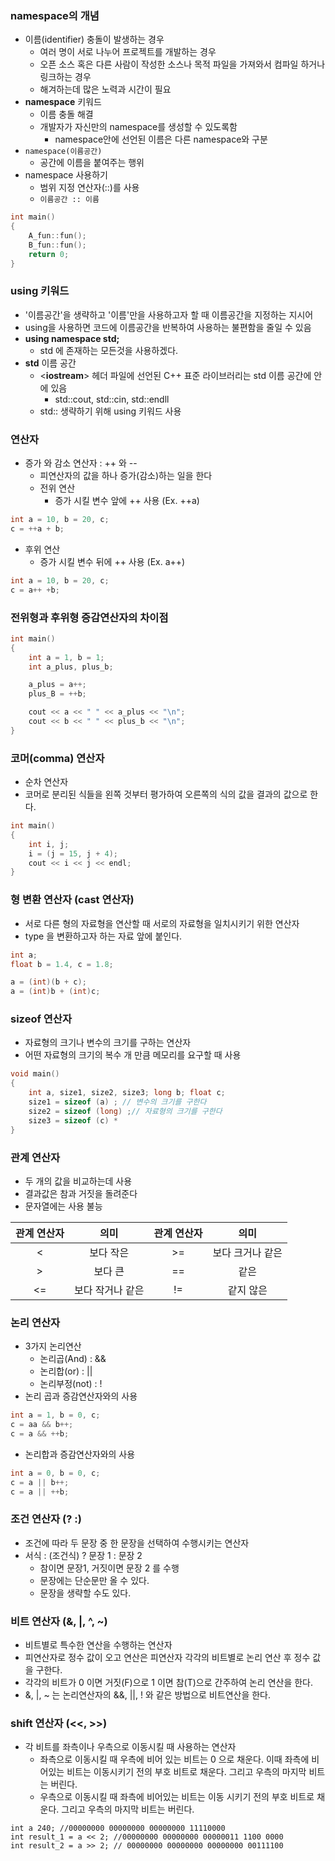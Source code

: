 ### namespace의 개념
- 이름(identifier) 충돌이 발생하는 경우
	- 여러 명이 서로 나누어 프로젝트를 개발하는 경우
	- 오픈 소스 혹은 다른 사람이 작성한 소스나 목적 파일을 가져와서 컴파일 하거나 링크하는 경우
	- 해겨하는데 많은 노력과 시간이 필요
- **namespace** 키워드
	- 이름 충돌 해결
	- 개발자가 자신만의 namespace를 생성할 수 있도록함
		- namespace안에 선언된 이름은 다른 namespace와 구분
- `namespace(이름공간)`
	- 공간에 이름을 붙여주는 행위
- namespace 사용하기
	- 범위 지정 연산자(::)를 사용
	- `이름공간 :: 이름`
```C++
int main()
{
	A_fun::fun();
	B_fun::fun();
	return 0;
}
```
### using 키워드
- '이름공간'을 생략하고 '이름'만을 사용하고자 할 때 이름공간을 지정하는 지시어
- using을 사용하면 코드에 이름공간을 반복하여 사용하는 불편함을 줄일 수 있음
- **using namespace std;**
	- std 에 존재하는 모든것을 사용하겠다.
- **std** 이름 공간
	- <**iostream**> 헤더 파일에 선언된 C++ 표준 라이브러리는 std 이름 공간에 안에 있음
		- std::cout, std::cin, std::endll
	- std:: 생략하기 위해 using 키워드 사용
### 연산자
- 증가 와 감소 연산자 : ++ 와 --
	- 피연산자의 값을 하나 증가(감소)하는 일을 한다
	- 전위 연산
		- 증가 시킬 변수 앞에 ++ 사용 (Ex. ++a)
```C++
int a = 10, b = 20, c;
c = ++a + b;
```
- 후위 연산
	- 증가 시킬 변수 뒤에 ++ 사용 (Ex. a++)
```C++
int a = 10, b = 20, c;
c = a++ +b;
```
### 전위형과 후위형 증감연산자의 차이점
```C++
int main()
{
	int a = 1, b = 1;
	int a_plus, plus_b;

	a_plus = a++;
	plus_B = ++b;

	cout << a << " " << a_plus << "\n";
	cout << b << " " << plus_b << "\n";
}
```
### 코머(comma) 연산자
- 순차 연산자
- 코머로 분리된 식들을 왼쪽 것부터 평가하여 오른쪽의 식의 값을 결과의 값으로 한다.
```C++
int main()
{
	int i, j;
	i = (j = 15, j + 4);
	cout << i << j << endl;
}
```
### 형 변환 연산자 (cast 연산자)
- 서로 다른 형의 자료형을 연산할 때 서로의 자료형을 일치시키기 위한 연산자
- type 을 변환하고자 하는 자료 앞에 붙인다.
```C++
int a;
float b = 1.4, c = 1.8;

a = (int)(b + c);
a = (int)b + (int)c;
```
### sizeof 연산자
- 자료형의 크기나 변수의 크기를 구하는 연산자
- 어떤 자료형의 크기의 복수 개 만큼 메모리를 요구할 때 사용
```C++
void main()
{
	int a, size1, size2, size3; long b; float c;
	size1 = sizeof (a) ; // 변수의 크기를 구한다
	size2 = sizeof (long) ;// 자료형의 크기를 구한다
	size3 = sizeof (c) *
}
```
### 관계 연산자
- 두 개의 값을 비교하는데 사용
- 결과값은 참과 거짓을 돌려준다
- 문자열에는 사용 불능

| 관계 연산자 |       의미       | 관계 연산자 |       의미       |
|:-----------:|:----------------:|:-----------:|:----------------:|
|      <      |    보다 작은     |     >=      | 보다 크거나 같은 |
|      >      |     보다 큰      |     ==      |       같은       |
|     <=      | 보다 작거나 같은 |     !=      |    같지 않은     |
### 논리 연산자
- 3가지 논리연산
	- 논리곱(And) : &&
	- 논리합(or) : ||
	- 논리부정(not) : !
- 논리 곱과 증감연산자와의 사용
```C++
int a = 1, b = 0, c;
c = aa && b++;
c = a && ++b;
```
- 논리합과 증감연산자와의 사용
```C++
int a = 0, b = 0, c;
c = a || b++;
c = a || ++b;
```
### 조건 연산자 (? :)
- 조건에 따라 두 문장 중 한 문장을 선택하여 수행시키는 연산자
- 서식 : (조건식) ? 문장 1 : 문장 2
	- 참이면 문장1, 거짓이면 문장 2 를 수행
	- 문장에는 단순문만 올 수 있다.
	- 문장을 생략할 수도 있다.
### 비트 연산자 (&, |, ^, ~)
- 비트별로 특수한 연산을 수행하는 연산자
- 피연산자로 정수 값이 오고 연산은 피연산자 각각의 비트별로 논리 연산 후 정수 값을 구한다.
- 각각의 비트가 0 이면 거짓(F)으로 1 이면 참(T)으로 간주하여 논리 연산을 한다.
- &, |, ~ 는 논리연산자의 &&, ||, ! 와 같은 방법으로 비트연산을 한다.
### shift 연산자 (<<, >>)
- 각 비트를 좌측이나 우측으로 이동시킬 때 사용하는 연산자
	- 좌측으로 이동시킬 때 우측에 비어 있는 비트는 0 으로 채운다. 이때 좌측에 비어있는 비트는 이동시키기 전의 부호 비트로 채운다. 그리고 우측의 마지막 비트는 버린다.
	- 우측으로 이동시킬 때 좌측에 비어있는 비트는 이동 시키기 전의 부호 비트로 채운다. 그리고 우측의 마지막 비트는 버린다.
```
int a 240; //00000000 00000000 00000000 11110000
int result_1 = a << 2; //00000000 00000000 00000011 1100 0000
int result_2 = a >> 2; // 00000000 00000000 00000000 00111100
```